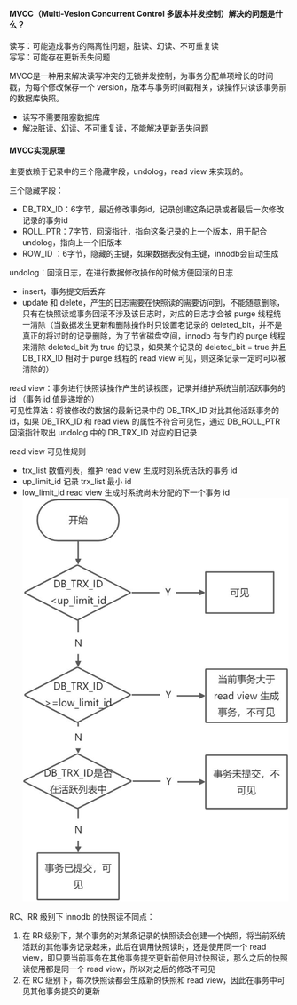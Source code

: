 #### MVCC（Multi-Vesion Concurrent Control 多版本并发控制）解决的问题是什么？
读写：可能造成事务的隔离性问题，脏读、幻读、不可重复读  
写写：可能存在更新丢失问题

MVCC是一种用来解决读写冲突的无锁并发控制，为事务分配单项增长的时间戳，为每个修改保存一个 version，版本与事务时间戳相关，读操作只读该事务前的数据库快照。

- 读写不需要阻塞数据库
- 解决脏读、幻读、不可重复读，不能解决更新丢失问题

#### MVCC实现原理
主要依赖于记录中的三个隐藏字段，undolog，read view 来实现的。

三个隐藏字段：

- DB_TRX_ID：6字节，最近修改事务id，记录创建这条记录或者最后一次修改记录的事务id
- ROLL_PTR：7字节，回滚指针，指向这条记录的上一个版本，用于配合 undolog，指向上一个旧版本
- ROW_ID ：6字节，隐藏的主键，如果数据表没有主键，innodb会自动生成

undolog：回滚日志，在进行数据修改操作的时候方便回滚的日志

- insert，事务提交后丢弃
- update 和 delete，产生的日志需要在快照读的需要访问到，不能随意删除，只有在快照读或事务回滚不涉及该日志时，对应的日志才会被 purge 线程统一清除（当数据发生更新和删除操作时只设置老记录的 deleted_bit，并不是真正的将过时的记录删除，为了节省磁盘空间，innodb 有专门的 purge 线程来清除 deleted_bit 为 true 的记录，如果某个记录的 deleted_bit = true 并且 DB_TRX_ID 相对于 purge 线程的 read view 可见，则这条记录一定时可以被清除的）

read view：事务进行快照读操作产生的读视图，记录并维护系统当前活跃事务的 id （事务 id 值是递增的）  
可见性算法：将被修改的数据的最新记录中的 DB_TRX_ID 对比其他活跃事务的 id，如果 DB_TRX_ID 和 read view 的属性不符合可见性，通过 DB_ROLL_PTR 回滚指针取出 undolog 中的 DB_TRX_ID 对应的旧记录

read view 可见性规则  
- trx_list 数值列表，维护 read view 生成时刻系统活跃的事务 id  
- up_limit_id 记录 trx_list 最小 id  
- low_limit_id read view 生成时系统尚未分配的下一个事务 id  
![MVCC(Read View)](/pic/MVCC(Read%20View).jpeg)  


RC、RR 级别下 innodb 的快照读不同点：
1. 在 RR 级别下，某个事务的对某条记录的快照读会创建一个快照，将当前系统活跃的其他事务记录起来，此后在调用快照读时，还是使用同一个 read view，即只要当前事务在其他事务提交更新前使用过快照读，那么之后的快照读使用都是同一个 read view，所以对之后的修改不可见
2. 在 RC 级别下，每次快照读都会生成新的快照和 read view，因此在事务中可见其他事务提交的更新
